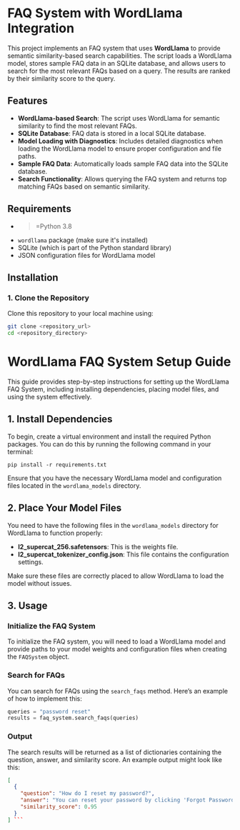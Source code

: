 # FAQ System with WordLlama Integration

This project implements an FAQ system that uses **WordLlama** to provide semantic similarity-based search capabilities. The script loads a WordLlama model, stores sample FAQ data in an SQLite database, and allows users to search for the most relevant FAQs based on a query. The results are ranked by their similarity score to the query.

## Features

- **WordLlama-based Search**: The script uses WordLlama for semantic similarity to find the most relevant FAQs.
- **SQLite Database**: FAQ data is stored in a local SQLite database.
- **Model Loading with Diagnostics**: Includes detailed diagnostics when loading the WordLlama model to ensure proper configuration and file paths.
- **Sample FAQ Data**: Automatically loads sample FAQ data into the SQLite database.
- **Search Functionality**: Allows querying the FAQ system and returns top matching FAQs based on semantic similarity.

## Requirements

- >=Python 3.8
- `wordllama` package (make sure it's installed)
- SQLite (which is part of the Python standard library)
- JSON configuration files for WordLlama model

## Installation

### 1. Clone the Repository
Clone this repository to your local machine using:

```bash
git clone <repository_url>
cd <repository_directory>
```

# WordLlama FAQ System Setup Guide

This guide provides step-by-step instructions for setting up the WordLlama FAQ System, including installing dependencies, placing model files, and using the system effectively.

## 1. Install Dependencies

To begin, create a virtual environment and install the required Python packages. You can do this by running the following command in your terminal:

```pip install -r requirements.txt```

Ensure that you have the necessary WordLlama model and configuration files located in the `wordlama_models` directory.

## 2. Place Your Model Files

You need to have the following files in the `wordlama_models` directory for WordLlama to function properly:

- **l2_supercat_256.safetensors**: This is the weights file.
- **l2_supercat_tokenizer_config.json**: This file contains the configuration settings.

Make sure these files are correctly placed to allow WordLlama to load the model without issues.

## 3. Usage

### Initialize the FAQ System

To initialize the FAQ system, you will need to load a WordLlama model and provide paths to your model weights and configuration files when creating the `FAQSystem` object.

### Search for FAQs

You can search for FAQs using the `search_faqs` method. Here’s an example of how to implement this:

```python
queries = "password reset"
results = faq_system.search_faqs(queries)
```

### Output
The search results will be returned as a list of dictionaries containing the question, answer, and similarity score. An example output might look like this:
```json
[
  {
    "question": "How do I reset my password?",
    "answer": "You can reset your password by clicking 'Forgot Password' on the login page.",
    "similarity_score": 0.95
  }
] ```


